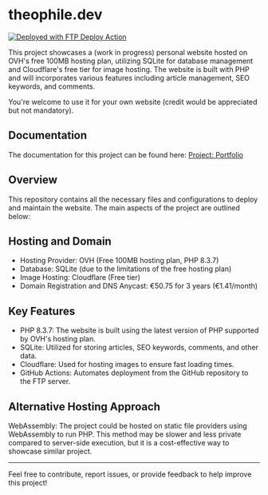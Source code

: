 # theophile.dev
[<img alt="Deployed with FTP Deploy Action" src="https://img.shields.io/badge/Deployed With-FTP DEPLOY ACTION-%3CCOLOR%3E?style=for-the-badge&color=0077b6">](https://github.com/SamKirkland/FTP-Deploy-Action)

This project showcases a (work in progress) personal website hosted on OVH's free 100MB hosting plan, utilizing SQLite for database management and Cloudflare's free tier for image hosting. The website is built with PHP and will incorporates various features including article management, SEO keywords, and comments.

You're welcome to use it for your own website (credit would be appreciated but not mandatory).

## Documentation

The documentation for this project can be found here: [Project: Portfolio](https://learning-php-mysql.tiddlyhost.com/#:[created[20240203150245488]])

## Overview

This repository contains all the necessary files and configurations to deploy and maintain the website. The main aspects of the project are outlined below:

## Hosting and Domain

* Hosting Provider: OVH (Free 100MB hosting plan, PHP 8.3.7)
* Database: SQLite (due to the limitations of the free hosting plan)
* Image Hosting: Cloudflare (Free tier)
* Domain Registration and DNS Anycast: €50.75 for 3 years (€1.41/month)

## Key Features

* PHP 8.3.7: The website is built using the latest version of PHP supported by OVH's hosting plan.
* SQLite: Utilized for storing articles, SEO keywords, comments, and other data.
* Cloudflare: Used for hosting images to ensure fast loading times.
* GitHub Actions: Automates deployment from the GitHub repository to the FTP server.

## Alternative Hosting Approach

WebAssembly: The project could be hosted on static file providers using WebAssembly to run PHP. This method may be slower and less private compared to server-side execution, but it is a cost-effective way to showcase similar project.

---


Feel free to contribute, report issues, or provide feedback to help improve this project!
